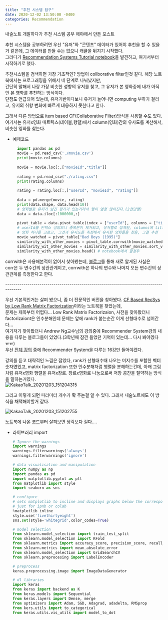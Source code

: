 ```yaml
---
title: "추천 시스템 탐구"
date: 2020-12-02 13:50:00 -0400
categories: Recommendation
---
```

내술노트 개발하다가 추천 시스템 공부 해야해서 만든 포스트

추천 시스템을 공부하려면 우선 "유저"와 "콘텐츠" 데이터가 있어야 추천을 할 수 있을거 같은데, 그 데이터를 만들 수는 없으니 캐글을 뒤지기 시작했다.<br>
그러다가 <a href="https://www.kaggle.com/kanncaa1/recommendation-systems-tutorial">Recommendation Systems Tutorial notebook</a>을 발견하고, 여기서부터 시작하기로 했다.

추천시스템을 검색하면 가장 기초적인? 방법이 collborative filter인것 같다. 해당 노트북에서는 프로그래밍을 위해서 네 단계로 나눠났지만,<br>
간단히 말해서 나랑 가장 비슷한 성향의 유저를 찾고, 그 유저가 본 영화중에 내가 아직 안 본 영화를 추천하는 방식이다.<br>
단점도 언급되어 있는데, 유저기반이다보니 유저가 늘어나면 computing 부하가 걸리고, 유저의 취향 변화에 빠르게 대응하지 못한다고 한다.

그래서 다른 방법으로 item based CF(Collaborative Filter)방식을 사용할 수도 있다.<br>
여기서는 유저x영화 매트릭스(테이블,행렬)에서 column(영화)간의 유사도를 계산해서, 비슷한 영화를 찾는다. <br>

- 예제코드<br>
  ```python
    import pandas as pd
    movie = pd.read_csv('./movie.csv')
    print(movie.columns)
    
    movie = movie.loc[:,["movieId","title"]]
    
    rating = pd.read_csv("./rating.csv")
    print(rating.columns)
    
    rating = rating.loc[:,["userId", "movieId", "rating"]]
    
    data = pd.merge(movie, rating)
    print(data.shape, data.head(10))
    # 영화별로 유저가 남긴 평가가 있는거라서 행이 엄청 많아진다.(2천만행)
    data = data.iloc[:1000000,:]
    
    pivot_table = data.pivot_table(index = ["userId"], columns = ["title"], values="rating")
    # userId를 인덱스 삼았으니 중복분이 제거되고, 유저별로 집계됨, columns에 title을 넣어서 영화를 컬럼으로 만들고, value에 rating을 넣어서 위에서 원하던 유저x영화 매트릭스가 만들어짐
    # 영화 하나를 고르고, 그것과 유사도를 측정해서 유사한 영화들을 찾음, 그걸 추천
    movie_watched = pivot_table["Bad Boys (1995)"]
    similarity_with_other_movies = pivot_table.corrwith(movie_watched)
    similarity_wit_other_movies = similarity_with_other_movies.sort_valus(ascending=False)
    similarity_with_other_movies.head() # notebook에서 할경우
  ```
corrwith은 사용해본적이 없어서 찾아봤는데, <a href="https://rfriend.tistory.com/405">블로그</a>를 통해 새로 알게된 사실은 <br> corr은 두 변수간의 상관관계이고, corrwith은 하나의 변수와 나머지 모든 변수간의 상관관계를 측정한다고 한다.

--------------------------------------------------------------------------------------<br>

우선 기본적인거는 살펴 봤으니, 좀 더 전문적인 버전을 찾아봤다. <a href="https://www.kaggle.com/rajmehra03/cf-based-recsys-by-low-rank-matrix-factorization">CF Based RecSys by Low Rank Matrix Factorization</a>이라는 노트북을 찾았는데,<br> 
문제는 제목부터 어렵다... Low Rank Matrix Factorizaion, 사전을 찾아봤더니 factorizaiont은 인수분해인데 문제는 앞에 rank가 붙는순간 이게 선형대수로 넘어간다...<br>
여기저기 찾아봤더니 Andrew Ng교수님의 강의중에 Recommender System강의 내용을 다루는 블로그들이 있었다.(3학년때 잠깐 들었던 기억이 있는데... 다시 봐야겠다 ㅠㅠ)<br>
우선 <a href="https://www.youtube.com/playlist?list=PLLssT5z_DsK-h9vYZkQkYNWcItqhlRJLN">전체 강의</a> 중에 Recommender System을 다루는 16강만 들어야겠다.

강의를 듣고 대략적인 느낌은 잡았다, rank가 선형대수때 나오는 미지수를 포함한 벡터 숫자였었고, matrix factorization 또한 인수분해처럼 행렬을 분해하는건데, 아래 그림처럼 유저x영화 행렬을 유저x장르. 장르x영화로 나눔으로써 저장 공간을 절약하는 방식을 말하는거였다.<br>
![KakaoTalk_20201203_151204315](https://user-images.githubusercontent.com/38601861/101017770-e145e280-35ad-11eb-9cc3-58e531ff34d5.jpg)

그리고 이렇게 되면 파라미터 개수가 확 주는걸 알 수 있다. 그래서 내술노트에도 이 방식을 채택해야할거 같다.

![KakaoTalk_20201203_151202755](https://user-images.githubusercontent.com/38601861/101017808-ea36b400-35ad-11eb-8265-b830e4912984.jpg)


노트북에 나온 코드부터 살펴보면 생각보다 길다....
- 라이브러리 import
  ```python
  # Ignore the warnings
  import warnings
  warnings.filterwarnings('always')
  warnings.filterwarnings('ignore')
  
  # data visualisation and manipulation
  import numpy as np
  import pandas as pd
  import matplotlib.pyplot as plt
  from matplotlib import style
  import seaborn as sns
  
  # configure
  # sets matplotlib to incline and displays graphs below the corresponding cell.
  # just for ipnb or colab
  %matplotlib inline
  style.use('fivethirtyeight')
  sns.set(style='whitegrid',color_codes=True) 
  
  # model selection
  from sklearn.model_selection import train_test_split
  from sklearn.model_selection import KFold
  from sklearn.metrics import accuracy_score, precision_score, recall_score, confusion_matrix, roc_curve, roc_auc_score
  from sklearn.metrics import mean_absolute_error
  from sklearn.model_selection import GridSearchCV
  from sklearn.preprocesing import LabelEncoder
  
  # preprocess
  keras.preprocessing.image import ImageDataGenerator
  
  # dl libraries
  import keras
  from keras import backend as K
  from keras.models import Sequential
  from keras.layers import Dense, merge
  from optimizers import Adam, SGD, Adagrad, adadelta, RMSprop
  from kers.utils import to_categorical
  from keras.utils.vis_utils import model_to_dot
  
